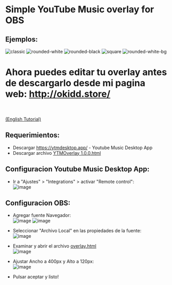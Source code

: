# Simple YouTube Music overlay for OBS

## Ejemplos:
![classic](https://github.com/oKidd/ytmoverlay/assets/75717165/4c23ae1f-a919-4df1-aded-570276d65d86) ![rounded-white](https://github.com/oKidd/ytmoverlay/assets/75717165/90b9fefb-039d-483f-81a9-01dd90390241)
![rounded-black](https://github.com/oKidd/ytmoverlay/assets/75717165/40b8afd2-b505-4ab6-8673-a14e3f3457f2) ![square](https://github.com/oKidd/ytmoverlay/assets/75717165/451d25e3-cc86-4736-9ee5-b534c4dc87d0)
![rounded-white-bg](https://github.com/oKidd/ytmoverlay/assets/75717165/6fcf90f0-3b04-49d7-991c-add0e3d0505f)

# Ahora puedes editar tu overlay antes de descargarlo desde mi pagina web: http://okidd.store/
<br>
<br><a href="https://obsproject.com/forum/resources/simple-youtube-music-overlay-for-obs.1871/">(English Tutorial)</a>

## Requerimientos:
- Descargar https://ytmdesktop.app/ - Youtube Music Desktop App
- Descargar archivo <a href="https://github.com/oKidd/ytmoverlay/blob/main/YTMOverlay%201.0.0.html">YTMOverlay 1.0.0.html</a>

## Configuracion Youtube Music Desktop App:
- Ir a "Ajustes" > "Integrations" > activar "Remote control":<br>
![image](https://github.com/oKidd/ytmoverlay/assets/75717165/468d852b-1004-42a4-a5fc-3c8b8782a5dd)


## Configuracion OBS:
- Agregar fuente Navegador:<br>
![image](https://github.com/oKidd/ytmoverlay/assets/75717165/84493567-6a42-4859-b709-5feee06cc716)
![image](https://github.com/oKidd/ytmoverlay/assets/75717165/01e1f010-7bd1-4049-82f1-7a7c4c7a4260)

- Seleccionar "Archivo Local" en las propiedades de la fuente:<br>
![image](https://github.com/oKidd/ytmoverlay/assets/75717165/36587c09-1bfc-46fe-8dc7-eb602f82fd39)

- Examinar y abrir el archivo <a href="https://github.com/oKidd/ytmoverlay/blob/main/overlay.html">overlay.html</a><br>
![image](https://github.com/oKidd/ytmoverlay/assets/75717165/3c8a5dfb-3bf2-44c9-b2eb-cfea621758f0)

- Ajustar Ancho a 400px y Alto a 120px:<br>
![image](https://github.com/oKidd/ytmoverlay/assets/75717165/9038dc78-0745-42b4-b27a-e4eecf239ebb)

- Pulsar aceptar y listo!
